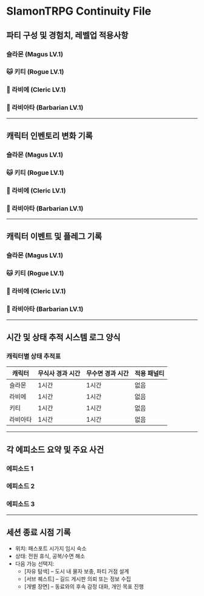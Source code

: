 # SlamonTRPG Continuity File

## 파티 구성 및 경험치, 레벨업 적용사항
### 슬라몬 (Magus LV.1)
### 🐱 키티 (Rogue LV.1)
### 🦊 라비에 (Cleric LV.1)
### 🤖 라비아타 (Barbarian LV.1)

---

## 캐릭터 인벤토리 변화 기록
### 슬라몬 (Magus LV.1)
### 🐱 키티 (Rogue LV.1)
### 🦊 라비에 (Cleric LV.1)
### 🤖 라비아타 (Barbarian LV.1)

---

##  캐릭터 이벤트 및 플레그 기록
### 슬라몬 (Magus LV.1)
### 🐱 키티 (Rogue LV.1)
### 🦊 라비에 (Cleric LV.1)
### 🤖 라비아타 (Barbarian LV.1)

---

## 시간 및 상태 추적 시스템 로그 양식

### 캐릭터별 상태 추적표

| 캐릭터  | 무식사 경과 시간 | 무수면 경과 시간 | 적용 패널티 |
| ---- | --------- | --------- | ------ |
| 슬라몬  | 1시간       | 1시간       | 없음     |
| 라비에  | 1시간       | 1시간       | 없음     |
| 키티   | 1시간       | 1시간       | 없음     |
| 라비아타 | 1시간       | 1시간       | 없음     |

---

## 각 에피소드 요약 및 주요 사건
### 에피소드 1
### 에피소드 2
### 에피소드 3

---

## 세션 종료 시점 기록

* 위치: 패스포트 시가지 임시 숙소
* 상태: 전원 휴식, 공복/수면 해소
* 다음 가능 선택지:
  * [자유 탐색] – 도시 내 물자 보충, 파티 거점 설계
  * [서브 퀘스트] – 길드 게시판 의뢰 또는 정보 수집
  * [개별 장면] – 동료와의 후속 감정 대화, 개인 목표 진행
